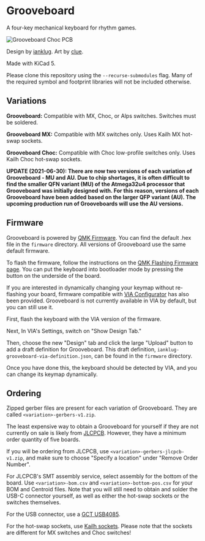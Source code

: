 # Grooveboard
A four-key mechanical keyboard for rhythm games.

![Grooveboard Choc PCB](https://i.imgur.com/bqnpp9g.jpg)

Design by [ianklug](https://ianklug.com). Art by [clue](https://clue.graphics).

Made with KiCad 5.

Please clone this repository using the `--recurse-submodules` flag. Many of the required symbol and footprint libraries will not be included otherwise.

## Variations

**Grooveboard:** Compatible with MX, Choc, or Alps switches. Switches must be soldered.

**Grooveboard MX:** Compatible with MX switches only. Uses Kailh MX hot-swap sockets.

**Grooveboard Choc:** Compatible with Choc low-profile switches only. Uses Kailh Choc hot-swap sockets.

**UPDATE (2021-06-30): There are now two versions of each variation of Grooveboard - MU and AU. Due to chip shortages, it is often difficult to find the smaller QFN variant (MU) of the Atmega32u4 processor that Grooveboard was initially designed with. For this reason, versions of each Grooveboard have been added based on the larger QFP variant (AU). The upcoming production run of Grooveboards will use the AU versions.**

## Firmware

Grooveboard is powered by [QMK Firmware](https://qmk.fm). You can find the default .hex file in the `firmware` directory. All versions of Grooveboard use the same default firmware.

To flash the firmware, follow the instructions on the [QMK Flashing Firmware page](https://docs.qmk.fm/#/newbs_flashing). You can put the keyboard into bootloader mode by pressing the button on the underside of the board.

If you are interested in dynamically changing your keymap without re-flashing your board, firmware compatible with [VIA Configurator](https://caniusevia.com) has also been provided. Grooveboard is not currently available in VIA by default, but you can still use it.

First, flash the keyboard with the VIA version of the firmware.

Next, In VIA's Settings, switch on "Show Design Tab."

Then, choose the new "Design" tab and click the large "Upload" button to add a draft definition for Grooveboard. This draft definition, `ianklug-grooveboard-via-definition.json`, can be found in the `firmware` directory.

Once you have done this, the keyboard should be detected by VIA, and you can change its keymap dynamically.

## Ordering

Zipped gerber files are present for each variation of Grooveboard. They are called `<variation>-gerbers-v1.zip`.

The least expensive way to obtain a Grooveboard for yourself if they are not currently on sale is likely from [JLCPCB](https://jlcpcb.com). However, they have a minimum order quantity of five boards.

If you will be ordering from JLCPCB, use `<variation>-gerbers-jlcpcb-v1.zip`, and make sure to choose "Specify a location" under "Remove Order Number".

For JLCPCB's SMT assembly service, select assembly for the bottom of the board. Use `<variation>-bom.csv` and `<variation>-bottom-pos.csv` for your BOM and Centroid files. Note that you will still need to obtain and solder the USB-C connector yourself, as well as either the hot-swap sockets or the switches themselves.

For the USB connector, use a [GCT USB4085](https://gct.co/connector/usb4085).

For the hot-swap sockets, use [Kailh sockets](https://www.kailhswitch.com/mechanical-keyboard-switches/box-switches/mechanical-keyboard-switches-kailh-pcb-socket.html). Please note that the sockets are different for MX switches and Choc switches!
